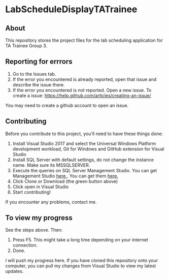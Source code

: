 # LabScheduleDisplayTATrainee
## About
This repository stores the project files for the lab scheduling application for TA Trainee Group 3. 

## Reporting for errrors
1. Go to the Issues tab.
2. If the error you encountered is already reported, open that issue and describe the issue there.
3. If the error you encountered is not reported. Open a new issue. To create a issue: https://help.github.com/articles/creating-an-issue/

You may need to create a github account to open an issue.

## Contributing
Before you contribute to this project, you'll need to have these things done:
1. Install Visual Studio 2017 and select the Universal Windows Platform development workload, Git for Windows and GitHub extension for Visual Studio
2. Install SQL Server with default settings, do not change the instance name. Make sure its MSSQLSERVER.
3. Execute the queries on SQL Server Management Studio. You can get Management Studio [here.](https://docs.microsoft.com/en-us/sql/ssms/download-sql-server-management-studio-ssms?view=sql-server-2017). You can get them [here.](https://cloudmails-my.sharepoint.com/:u:/g/personal/tp045000_mail_apu_edu_my/EbWKueHYQv1KkrjzPR0ED2wBwuWtmnVeIr2piwi3uIg59A?e=1d0wUp)
4. Click Clone or Download (the green button above)
5. Click open in Visual Studio
6. Start contributing!

If you encounter any problems, contact me. 

## To view my progress
See the steps above. Then:
1. Press F5. This might take a long time depending on your internet connection.
2. Done.

I will push my progress here. If you have cloned this repository onto your computer, you can pull my changes from Visual Studio
to view my latest updates. 
